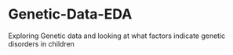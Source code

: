 # Genetic-Data-EDA
 Exploring Genetic data and looking at what factors indicate genetic disorders in children
